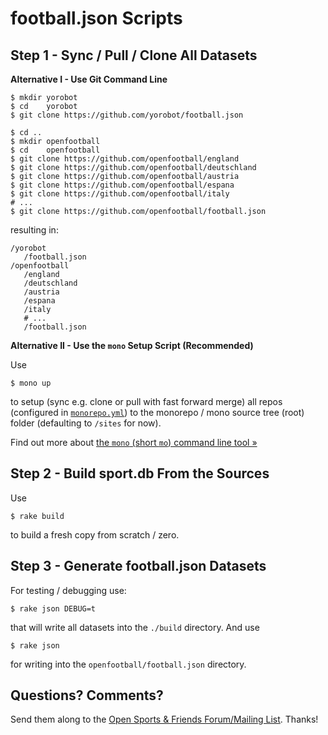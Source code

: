 # football.json Scripts


## Step 1 - Sync / Pull / Clone All Datasets

**Alternative I - Use Git Command Line**

```
$ mkdir yorobot
$ cd    yorobot
$ git clone https://github.com/yorobot/football.json

$ cd ..
$ mkdir openfootball
$ cd    openfootball
$ git clone https://github.com/openfootball/england
$ git clone https://github.com/openfootball/deutschland
$ git clone https://github.com/openfootball/austria
$ git clone https://github.com/openfootball/espana
$ git clone https://github.com/openfootball/italy
# ...
$ git clone https://github.com/openfootball/football.json
```

resulting in:

```
/yorobot
   /football.json
/openfootball
   /england
   /deutschland
   /austria
   /espana
   /italy
   # ...
   /football.json
```


**Alternative II - Use the `mono` Setup Script  (Recommended)**

Use

```
$ mono up
```

to setup (sync e.g. clone or pull with fast forward merge) all repos (configured in [`monorepo.yml`](monorepo.yml))
to the monorepo / mono source tree (root) folder
(defaulting to `/sites` for now).

Find out more about [the `mono` (short `mo`) command line tool »](https://github.com/sportdb/sport.db/tree/master/monos)




## Step 2 - Build sport.db From the Sources

Use

```
$ rake build
```

to build a fresh copy from scratch / zero.


## Step 3 - Generate football.json Datasets

For testing / debugging use:

```
$ rake json DEBUG=t
```

that will write all datasets into the `./build` directory.
And use

```
$ rake json
```

for writing into the `openfootball/football.json` directory.



## Questions? Comments?

Send them along to the
[Open Sports & Friends Forum/Mailing List](http://groups.google.com/group/opensport).
Thanks!

